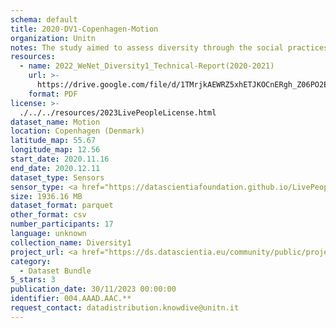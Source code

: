 ```yaml
---
schema: default
title: 2020-DV1-Copenhagen-Motion
organization: Unitn
notes: The study aimed to assess diversity through the social practices and daily behaviors of university students from eight different countries. The research was carried out in two phases. Initially, a large sample of students from Denmark, Italy, Mongolia, Paraguay, the United Kingdom, China, Mexico, and India, completed a survey on their social practices, as well as their socio-demographic, cultural, and psychological elements. In the second phase, a sub-sample of the respondents engaged in a four-week data collection by using an innovative smartphone application called iLog. This app collected data from thirty-four smartphone sensors around the clock, allowing for an in-depth investigation into the diversity and daily routines of university students across countries, both synchronically and diachronically.
resources:
  - name: 2022_WeNet_Diversity1_Technical-Report(2020-2021)
    url: >-
      https://drive.google.com/file/d/1TMrjkAEWRZ5xhETJKOCnERgh_Z06PO2E/view?usp=drive_link
    format: PDF
license: >-
  ./../../resources/2023LivePeopleLicense.html
dataset_name: Motion
location: Copenhagen (Denmark)
latitude_map: 55.67
longitude_map: 12.56
start_date: 2020.11.16
end_date: 2020.12.11
dataset_type: Sensors
sensor_type: <a href="https://datascientiafoundation.github.io/LivePeople/datasets/2020-DV1-Copenhagen-Accelerometer%20Event/">accelerometer</a>, <a href="https://datascientiafoundation.github.io/LivePeople/datasets/2020-DV1-Copenhagen-Activities%20Per%20Label/">activities per label</a>,<a href="https://datascientiafoundation.github.io/LivePeople/datasets/2020-DV1-Copenhagen-Activities%20Per%20Time/"> activities per time </a>, <a href="https://datascientiafoundation.github.io/LivePeople/datasets/2020-DV1-Copenhagen-Step%20Counter%20Event/">step counter</a>,  <a href="https://datascientiafoundation.github.io/LivePeople/datasets/2020-DV1-Copenhagen-Step%20Detector%20Event/">step detector</a> 
size: 1936.16 MB 
dataset_format: parquet
other_format: csv
number_participants: 17
language: unknown
collection_name: Diversity1
project_url: <a href="https://ds.datascientia.eu/community/public/projects/3720e313-356e-4b7c-830e-be5cc7dbb3b8">https://ds.datascientia.eu/community/public/projects/3720e313-356e-4b7c-830e-be5cc7dbb3b8</a>
category:
  - Dataset Bundle
5_stars: 3
publication_date: 30/11/2023 00:00:00
identifier: 004.AAAD.AAC.**
request_contact: datadistribution.knowdive@unitn.it
---
```

